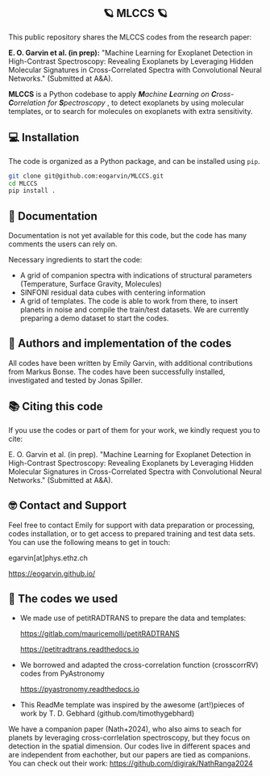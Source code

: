 
<h2 align="center">🪐 MLCCS 🪐</h2>

This public repository shares the MLCCS codes from the research paper: 

**E. O. Garvin et al. (in prep):** "Machine Learning for Exoplanet Detection in High-Contrast Spectroscopy: Revealing Exoplanets by Leveraging Hidden Molecular Signatures in
Cross-Correlated Spectra with Convolutional Neural Networks." (Submitted at A&A).

**MLCCS** is a Python codebase to apply _**M**achine **L**earning on **C**ross-**C**orrelation for **S**pectroscopy_ , to detect exoplanets by using molecular templates, or to search for molecules on exoplanets with extra sensitivity. 


## 💻 Installation

The code is organized as a Python package, and can be installed using `pip`.

```bash
git clone git@github.com:eogarvin/MLCCS.git
cd MLCCS
pip install .
```

## 📖 Documentation

Documentation is not yet available for this code, but the code has many comments the users can rely on. 

Necessary ingredients to start the code: 
- A grid of companion spectra with indications of structural parameters (Temperature, Surface Gravity, Molecules)
- SINFONI residual data cubes with centering information
- A grid of templates.
The code is able to work from there, to insert planets in noise and compile the train/test datasets. We are currently preparing a demo dataset to start the codes.

## 🤖 Authors and implementation of the codes

All codes have been written by Emily Garvin, with additional contributions from Markus Bonse. The codes have been successfully installed, investigated and tested by Jonas Spiller.

## 📚 Citing this code

If you use the codes or part of them for your work, we kindly request you to cite: 

E. O. Garvin et al. (in prep). "Machine Learning for Exoplanet Detection in High-Contrast Spectroscopy: Revealing Exoplanets by Leveraging Hidden Molecular Signatures in
Cross-Correlated Spectra with Convolutional Neural Networks." (Submitted at A&A).  

## 🤓 Contact and Support

Feel free to contact Emily for support with data preparation or processing, codes installation, or to get access to prepared training and test data sets. You can use the following means to get in touch:

egarvin[at]phys.ethz.ch

https://eogarvin.github.io/






## 📒 The codes we used

- We made use of petitRADTRANS to prepare the data and templates:

  https://gitlab.com/mauricemolli/petitRADTRANS
  
  https://petitradtrans.readthedocs.io

- We borrowed and adapted the cross-correlation function (crosscorrRV) codes from PyAstronomy

  https://pyastronomy.readthedocs.io

- This ReadMe template was inspired by the awesome (art!)pieces of work by T. D. Gebhard (github.com/timothygebhard)



We have a companion paper (Nath+2024), who also aims to seach for planets by leveraging cross-corrlelation spectroscopy, but they focus on detection in the spatial dimension. Our codes live in different spaces and are independent from eachother, but our papers are tied as companions. You can check out their work: https://github.com/digirak/NathRanga2024
